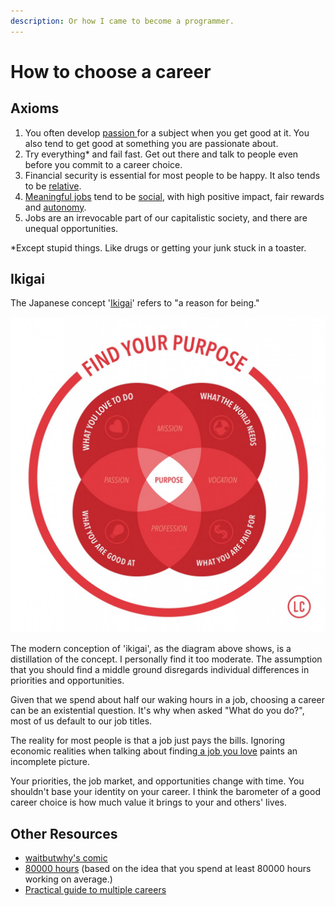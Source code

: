 ```yaml
---
description: Or how I came to become a programmer.
---
```


# How to choose a career

## Axioms

1. You often develop [passion ](https://bigthink.com/mike-colagrossi/why-following-your-passion-could-leave-you-broke-and-frustrated)for a subject when you get good at it. You also tend to get good at something you are passionate about.
2. Try everything\* and fail fast. Get out there and talk to people even before you commit to a career choice.
3. Financial security is essential for most people to be happy. It also tends to be [relative](https://www.cnbc.com/2017/11/20/how-much-money-you-need-to-be-happy-according-to-wealth-experts.html).
4. [Meaningful jobs](https://www.psychologicalscience.org/news/minds-business/a-meaningful-job-linked-to-higher-income-and-a-longer-life.html) tend to be [social](https://www.realsimple.com/work-life/life-strategies/job-career/meaningful-work), with high positive impact, fair rewards and [autonomy](https://open.buffer.com/meaningful-work/).
5. Jobs are an irrevocable part of our capitalistic society, and there are unequal opportunities.

\*Except stupid things. Like drugs or getting your junk stuck in a toaster.

## Ikigai

The Japanese concept '[Ikigai](https://medium.com/thrive-global/ikigai-the-japanese-secret-to-a-long-and-happy-life-might-just-help-you-live-a-more-fulfilling-9871d01992b7)' refers to "a reason for being."

![](../.gitbook/assets/image%20%2820%29.png)

The modern conception of 'ikigai', as the diagram above shows, is a distillation of the concept. I personally find it too moderate. The assumption that you should find a middle ground disregards individual differences in priorities and opportunities. 

Given that we spend about half our waking hours in a job, choosing a career can be an existential question. It's why when asked "What do you do?", most of us default to our job titles. 

The reality for most people is that a job just pays the bills. Ignoring economic realities when talking about finding[ a job you love](https://junkee.com/lets-talk-immense-privilege-struggle-love/93679) paints an incomplete picture. 

Your priorities, the job market, and opportunities change with time. You shouldn't base your identity on your career. I think the barometer of a good career choice is how much value it brings to your and others' lives. 

## Other Resources

* [waitbutwhy's comic](https://waitbutwhy.com/2018/04/picking-career.html)
* [80000 hours](https://80000hours.org/career-guide/) \(based on the idea that you spend at least 80000 hours working on average.\)
* [Practical guide to multiple careers](https://blog.markgrowth.com/a-practical-guide-to-having-multiple-careers-3eae8748fde2)

